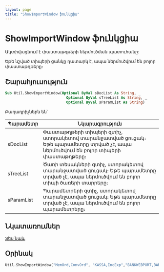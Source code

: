 ```yaml
---
layout: page
title: "ShowImportWindow ֆունկցիա"
---
```


# ShowImportWindow ֆունկցիա

Ակտիվացնում է փաստաթղթերի ներմուծման պատուհանը։ 

Եթե նշված տիպերի ցանկը դատարկ է, ապա ներմուծվում են բոլոր փաստաթղթերը։

## Շարահյուսություն

``` vb
Sub Util.ShowImportWindow(Optional ByVal sDocList As String, _
                            Optional ByVal sTreeList As String, _
                            Optional ByVal sParamList As String)
```

Բաղադրիչներն են՝


| Պարամետր | Նկարագրություն |
|--|--|
| sDocList | Փաստաթղթերի տիպերի զտիչ, ստորակետով տարանջատված ցուցակ։ Եթե պարամետրը տրված չէ, ապա ներմուծվում են բոլոր տիպերի փաստաթղթերը։ |
| sTreeList  | Ծառի տեսակների զտիչ, ստորակետով տարանջատված ցուցակ։ Եթե պարամետրը տրված չէ, ապա ներմուծվում են բոլոր տիպի ծառերի տարրերը։ |
| sParamList | Պարամետրերի զտիչ, ստորակետով տարանջատված ցուցակ։ Եթե պարամետրը տրված չէ, ապա ներմուծվում են բոլոր պարամետրերը։ |

## Նկատառումներ

[Տես նաև](../../functions.html)

## Օրինակ

``` vb
Util.ShowImportWindow("MemOrd,ConvOrd", "KASSA,IncExp","BANKWEBPORT,BANKWEBURL")
```

